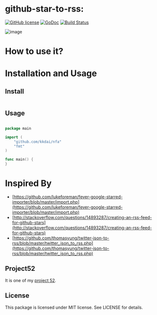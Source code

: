 github-star-to-rss:
==============

[![GitHub license](https://img.shields.io/badge/license-MIT-blue.svg)](https://raw.githubusercontent.com/kkdai/nfa/master/LICENSE)  [![GoDoc](https://godoc.org/github.com/kkdai/nfa?status.svg)](https://godoc.org/github.com/kkdai/nfa)  [![Build Status](https://travis-ci.org/kkdai/nfa.svg?branch=master)](https://travis-ci.org/kkdai/nfa)


![image](https://upload.wikimedia.org/wikipedia/commons/thumb/f/f9/NFASimpleExample.svg/423px-NFASimpleExample.svg.png)


How to use it?
=============


Installation and Usage
=============


Install
---------------

```go


```

Usage
---------------

```go

package main

import (
    "github.com/kkdai/nfa"
    "fmt"
)

func main() {
}

```

Inspired By
=============

- [https://github.com/lukeforeman/fever-google-starred-importer/blob/master/import.php](https://github.com/lukeforeman/fever-google-starred-importer/blob/master/import.php)
- [http://stackoverflow.com/questions/14893287/creating-an-rss-feed-for-github-stars](http://stackoverflow.com/questions/14893287/creating-an-rss-feed-for-github-stars)
- [https://github.com/thomasyung/twitter-json-to-rss/blob/master/twitter_json_to_rss.php](https://github.com/thomasyung/twitter-json-to-rss/blob/master/twitter_json_to_rss.php)


Project52
---------------

It is one of my [project 52](https://github.com/kkdai/project52).


License
---------------

This package is licensed under MIT license. See LICENSE for details.
